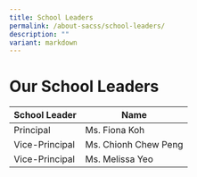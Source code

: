 ```yaml
---
title: School Leaders
permalink: /about-sacss/school-leaders/
description: ""
variant: markdown
---
```

# Our School Leaders

| School Leader | Name |
| -------- | -------- |
| Principal     | Ms. Fiona Koh   |
| Vice-Principal     | Ms. Chionh Chew Peng  |
| Vice-Principal     | Ms. Melissa Yeo   |